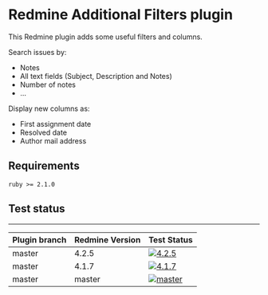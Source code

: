 Redmine Additional Filters plugin
======================

This Redmine plugin adds some useful filters and columns.

Search issues by:
- Notes
- All text fields (Subject, Description and Notes)
- Number of notes
- ...

Display new columns as:
- First assignment date
- Resolved date  
- Author mail address


## Requirements

    ruby >= 2.1.0

## Test status
----------

|Plugin branch| Redmine Version   | Test Status      |
|-------------|-------------------|------------------|
|master       | 4.2.5             | [![4.2.5][1]][5] |
|master       | 4.1.7             | [![4.1.7][2]][5] |
|master       | master            | [![master][4]][5]|

[1]: https://github.com/nanego/redmine_additional_filters/actions/workflows/4_2_5.yml/badge.svg
[2]: https://github.com/nanego/redmine_additional_filters/actions/workflows/4_1_7.yml/badge.svg
[4]: https://github.com/nanego/redmine_additional_filters/actions/workflows/master.yml/badge.svg
[5]: https://github.com/nanego/redmine_additional_filters/actions
